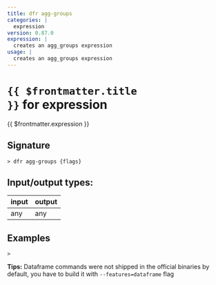 ```yaml
---
title: dfr agg-groups
categories: |
  expression
version: 0.87.0
expression: |
  creates an agg_groups expression
usage: |
  creates an agg_groups expression
---
```

<!-- This file is automatically generated. Please edit the command in https://github.com/nushell/nushell instead. -->

# <code>{{ $frontmatter.title }}</code> for expression

<div class='command-title'>{{ $frontmatter.expression }}</div>

## Signature

```> dfr agg-groups {flags} ```


## Input/output types:

| input | output |
| ----- | ------ |
| any   | any    |

## Examples


```nu
>

```


**Tips:** Dataframe commands were not shipped in the official binaries by default, you have to build it with `--features=dataframe` flag